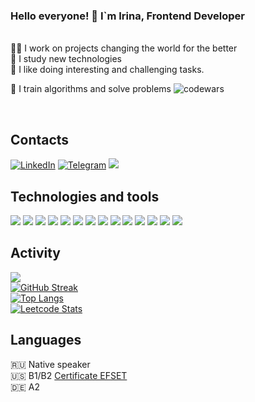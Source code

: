 ### Hello everyone! 👋 I`m Irina, Frontend Developer
<br />
👩‍💻 I work on projects changing the world for the better <br />
🎯 I study new technologies <br />
💪 I like doing interesting and challenging tasks. <br />
<p>📝 I train algorithms and solve problems <image src="https://www.codewars.com/users/lis_krylova/badges/micro" alt="codewars"></p>
<br />

## Contacts
[![LinkedIn](https://img.shields.io/badge/LinkedIn-0077B5?style=for-the-badge&logo=linkedin&logoColor=white)](https://www.linkedin.com/in/ivkrylova) 
[![Telegram](https://img.shields.io/badge/-Telegram-blue?style=for-the-badge&logo=telegram)](https://t.me/IVKrylova)
<a href=mailto:ivk.lis@yandex.ru>![](https://img.shields.io/badge/E--mail-ivk.lis%40yandex.ru-blue?style=for-the-badge&logo=appveyo)</a>
<br />

## Technologies and tools
![](https://img.shields.io/badge/JavaScript-000000?style=for-the-badge&logo=javascript&logoColor=F7DF1E)
![](https://img.shields.io/badge/TypeScript-000000?style=for-the-badge&logo=typescript&logoColor=white)
![](https://img.shields.io/badge/next.js-000000?style=for-the-badge&logo=nextdotjs&logoColor=white)
![](https://img.shields.io/badge/React-000000?style=for-the-badge&logo=react&logoColor=61DAFB)
![](https://img.shields.io/badge/React_Router-000000?style=for-the-badge&logo=react-router&logoColor=white)
![](https://img.shields.io/badge/Redux_Toolkit-000000?style=for-the-badge&logo=redux&logoColor=white)
![](https://img.shields.io/badge/Redux%20saga-000000?style=for-the-badge&logo=redux%20saga&logoColor=999999)
![](https://img.shields.io/badge/axios-000000?&style=for-the-badge&logo=axios&logoColor=white)
![](https://img.shields.io/badge/HTML5-000000?style=for-the-badge&logo=html5&logoColor=white)
![](https://img.shields.io/badge/CSS3-000000?style=for-the-badge&logo=css3&logoColor=white)
![](https://img.shields.io/badge/Sass-000000?style=for-the-badge&logo=sass&logoColor=white)
![](https://img.shields.io/badge/styled--components-000000?style=for-the-badge&logo=styled-components&logoColor=white)
![](https://img.shields.io/badge/Material%20UI-000000?style=for-the-badge&logo=mui&logoColor=white)
![](https://img.shields.io/badge/Vite-000000?style=for-the-badge&logo=vite&logoColor=FFD62E)
<br />

## Activity
![](https://komarev.com/ghpvc/?username=IVKrylova&color=000000&style=for-the-badge) 
<br />
[![GitHub Streak](https://streak-stats.demolab.com/?user=IVKrylova&theme=highcontrast)](https://git.io/streak-stats)
<br />
[![Top Langs](https://github-readme-stats.vercel.app/api/top-langs/?username=IVKrylova&theme=dark)](https://github.com/anuraghazra/github-readme-stats)
<br />
[![Leetcode Stats](https://leetcard.jacoblin.cool/IVKrylova)](https://leetcode.com/ivkrylova?ext=heatmap)

## Languages
🇷🇺 Native speaker <br />
🇺🇸 B1/B2 [Certificate EFSET](https://www.efset.org/cert/Ypv2KA) <br />
🇩🇪 A2
